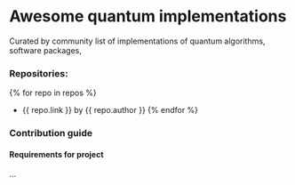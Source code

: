 Awesome quantum implementations
===============================

Curated by community list of implementations of quantum algorithms, software packages, 

### Repositories:
{% for repo in repos %}
- {{ repo.link }} by {{ repo.author }}
{% endfor %}

### Contribution guide

#### Requirements for project

...


